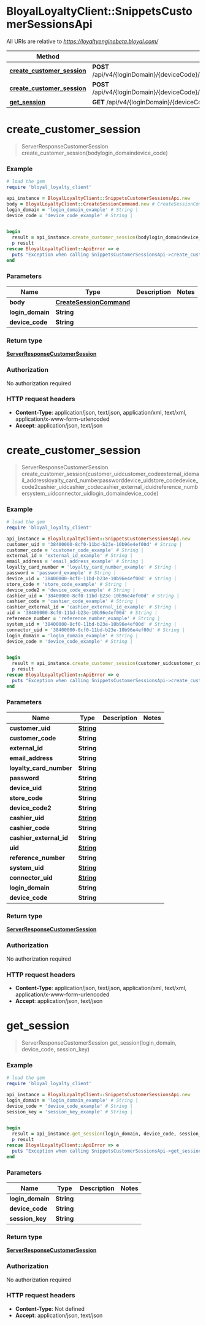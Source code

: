 # BloyalLoyaltyClient::SnippetsCustomerSessionsApi

All URIs are relative to *https://loyaltyenginebeta.bloyal.com/*

Method | HTTP request | Description
------------- | ------------- | -------------
[**create_customer_session**](SnippetsCustomerSessionsApi.md#create_customer_session) | **POST** /api/v4/{loginDomain}/{deviceCode}/snippets/customersessions/commands/createsession | 
[**create_customer_session**](SnippetsCustomerSessionsApi.md#create_customer_session) | **POST** /api/v4/{loginDomain}/{deviceCode}/snippets/customersessions/commands/createsession | 
[**get_session**](SnippetsCustomerSessionsApi.md#get_session) | **GET** /api/v4/{loginDomain}/{deviceCode}/snippets/customersession/{sessionKey} | 

# **create_customer_session**
> ServerResponseCustomerSession create_customer_session(bodylogin_domaindevice_code)



### Example
```ruby
# load the gem
require 'bloyal_loyalty_client'

api_instance = BloyalLoyaltyClient::SnippetsCustomerSessionsApi.new
body = BloyalLoyaltyClient::CreateSessionCommand.new # CreateSessionCommand | 
login_domain = 'login_domain_example' # String | 
device_code = 'device_code_example' # String | 


begin
  result = api_instance.create_customer_session(bodylogin_domaindevice_code)
  p result
rescue BloyalLoyaltyClient::ApiError => e
  puts "Exception when calling SnippetsCustomerSessionsApi->create_customer_session: #{e}"
end
```

### Parameters

Name | Type | Description  | Notes
------------- | ------------- | ------------- | -------------
 **body** | [**CreateSessionCommand**](CreateSessionCommand.md)|  | 
 **login_domain** | **String**|  | 
 **device_code** | **String**|  | 

### Return type

[**ServerResponseCustomerSession**](ServerResponseCustomerSession.md)

### Authorization

No authorization required

### HTTP request headers

 - **Content-Type**: application/json, text/json, application/xml, text/xml, application/x-www-form-urlencoded
 - **Accept**: application/json, text/json



# **create_customer_session**
> ServerResponseCustomerSession create_customer_session(customer_uidcustomer_codeexternal_idemail_addressloyalty_card_numberpassworddevice_uidstore_codedevice_code2cashier_uidcashier_codecashier_external_iduidreference_numbersystem_uidconnector_uidlogin_domaindevice_code)



### Example
```ruby
# load the gem
require 'bloyal_loyalty_client'

api_instance = BloyalLoyaltyClient::SnippetsCustomerSessionsApi.new
customer_uid = '38400000-8cf0-11bd-b23e-10b96e4ef00d' # String | 
customer_code = 'customer_code_example' # String | 
external_id = 'external_id_example' # String | 
email_address = 'email_address_example' # String | 
loyalty_card_number = 'loyalty_card_number_example' # String | 
password = 'password_example' # String | 
device_uid = '38400000-8cf0-11bd-b23e-10b96e4ef00d' # String | 
store_code = 'store_code_example' # String | 
device_code2 = 'device_code_example' # String | 
cashier_uid = '38400000-8cf0-11bd-b23e-10b96e4ef00d' # String | 
cashier_code = 'cashier_code_example' # String | 
cashier_external_id = 'cashier_external_id_example' # String | 
uid = '38400000-8cf0-11bd-b23e-10b96e4ef00d' # String | 
reference_number = 'reference_number_example' # String | 
system_uid = '38400000-8cf0-11bd-b23e-10b96e4ef00d' # String | 
connector_uid = '38400000-8cf0-11bd-b23e-10b96e4ef00d' # String | 
login_domain = 'login_domain_example' # String | 
device_code = 'device_code_example' # String | 


begin
  result = api_instance.create_customer_session(customer_uidcustomer_codeexternal_idemail_addressloyalty_card_numberpassworddevice_uidstore_codedevice_code2cashier_uidcashier_codecashier_external_iduidreference_numbersystem_uidconnector_uidlogin_domaindevice_code)
  p result
rescue BloyalLoyaltyClient::ApiError => e
  puts "Exception when calling SnippetsCustomerSessionsApi->create_customer_session: #{e}"
end
```

### Parameters

Name | Type | Description  | Notes
------------- | ------------- | ------------- | -------------
 **customer_uid** | [**String**](.md)|  | 
 **customer_code** | **String**|  | 
 **external_id** | **String**|  | 
 **email_address** | **String**|  | 
 **loyalty_card_number** | **String**|  | 
 **password** | **String**|  | 
 **device_uid** | [**String**](.md)|  | 
 **store_code** | **String**|  | 
 **device_code2** | **String**|  | 
 **cashier_uid** | [**String**](.md)|  | 
 **cashier_code** | **String**|  | 
 **cashier_external_id** | **String**|  | 
 **uid** | [**String**](.md)|  | 
 **reference_number** | **String**|  | 
 **system_uid** | [**String**](.md)|  | 
 **connector_uid** | [**String**](.md)|  | 
 **login_domain** | **String**|  | 
 **device_code** | **String**|  | 

### Return type

[**ServerResponseCustomerSession**](ServerResponseCustomerSession.md)

### Authorization

No authorization required

### HTTP request headers

 - **Content-Type**: application/json, text/json, application/xml, text/xml, application/x-www-form-urlencoded
 - **Accept**: application/json, text/json



# **get_session**
> ServerResponseCustomerSession get_session(login_domain, device_code, session_key)



### Example
```ruby
# load the gem
require 'bloyal_loyalty_client'

api_instance = BloyalLoyaltyClient::SnippetsCustomerSessionsApi.new
login_domain = 'login_domain_example' # String | 
device_code = 'device_code_example' # String | 
session_key = 'session_key_example' # String | 


begin
  result = api_instance.get_session(login_domain, device_code, session_key)
  p result
rescue BloyalLoyaltyClient::ApiError => e
  puts "Exception when calling SnippetsCustomerSessionsApi->get_session: #{e}"
end
```

### Parameters

Name | Type | Description  | Notes
------------- | ------------- | ------------- | -------------
 **login_domain** | **String**|  | 
 **device_code** | **String**|  | 
 **session_key** | **String**|  | 

### Return type

[**ServerResponseCustomerSession**](ServerResponseCustomerSession.md)

### Authorization

No authorization required

### HTTP request headers

 - **Content-Type**: Not defined
 - **Accept**: application/json, text/json



